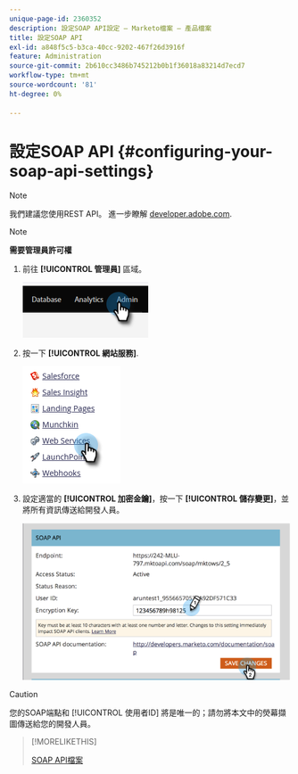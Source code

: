 ```yaml
---
unique-page-id: 2360352
description: 設定SOAP API設定 — Marketo檔案 — 產品檔案
title: 設定SOAP API
exl-id: a848f5c5-b3ca-40cc-9202-467f26d3916f
feature: Administration
source-git-commit: 2b610cc3486b745212b0b1f36018a83214d7ecd7
workflow-type: tm+mt
source-wordcount: '81'
ht-degree: 0%

---
```


# 設定SOAP API {#configuring-your-soap-api-settings}

>[!NOTE]
>
>我們建議您使用REST API。 進一步瞭解 [developer.adobe.com](https://developer.adobe.com/marketo-apis/).

>[!NOTE]
>
>**需要管理員許可權**

1. 前往 **[!UICONTROL 管理員]** 區域。

   ![](assets/configuring-your-soap-api-settings-1.png)

1. 按一下 **[!UICONTROL 網站服務]**.

   ![](assets/configuring-your-soap-api-settings-2.png)

1. 設定適當的 **[!UICONTROL 加密金鑰]**，按一下 **[!UICONTROL 儲存變更]**，並將所有資訊傳送給開發人員。

   ![](assets/configuring-your-soap-api-settings-3.png)

>[!CAUTION]
>
>您的SOAP端點和 [!UICONTROL 使用者ID] 將是唯一的；請勿將本文中的熒幕擷圖傳送給您的開發人員。

>[!MORELIKETHIS]
>
>[SOAP API檔案](https://experienceleague.adobe.com/en/docs/marketo-developer/marketo/soap/soap-api)
